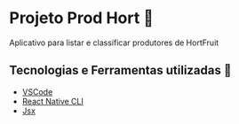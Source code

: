 # Projeto Prod Hort :rocket:
Aplicativo para listar e classificar produtores de HortFruit

## Tecnologias e Ferramentas utilizadas :robot:
- [VSCode](https://code.visualstudio.com/)
- [React Native CLI](https://reactnative.dev/docs/environment-setup)
- [Jsx](https://reactnative.dev/docs/tutorial)

